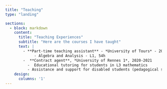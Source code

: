 ```yaml
---
title: "Teaching"
type: "landing"

sections:
  - block: markdown
    content:
      title: "Teaching Experiences"
      subtitle: "Here are the courses I have taught"
      text: | 
        - **Part-time teaching assistant** - *University of Tours* - 2023
	         - Algebra and Analysis - L1, 54h
        -  **Contract agent**, *University of Rennes 1*, 2020-2021
          -  Educational tutoring for students in L3 mathematics 
          - Assistance and support for disabled students (pedagogical support)
    design:
      columns: '1'
---
```

